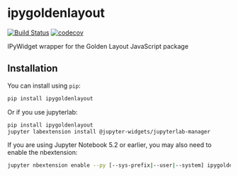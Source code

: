 
# ipygoldenlayout

[![Build Status](https://travis-ci.org/nmearl/ipygoldenlayout.svg?branch=master)](https://travis-ci.org/nmearl/ipygoldenlayout)
[![codecov](https://codecov.io/gh/nmearl/ipygoldenlayout/branch/master/graph/badge.svg)](https://codecov.io/gh/nmearl/ipygoldenlayout)


IPyWidget wrapper for the Golden Layout JavaScript package

## Installation

You can install using `pip`:

```bash
pip install ipygoldenlayout
```

Or if you use jupyterlab:

```bash
pip install ipygoldenlayout
jupyter labextension install @jupyter-widgets/jupyterlab-manager
```

If you are using Jupyter Notebook 5.2 or earlier, you may also need to enable
the nbextension:
```bash
jupyter nbextension enable --py [--sys-prefix|--user|--system] ipygoldenlayout
```
